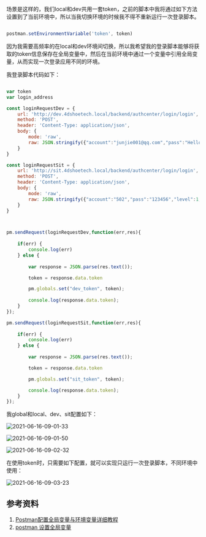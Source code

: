 场景是这样的，我们local和dev共用一套token，之前的脚本中我将通过如下方法设置到了当前环境中，所以当我切换环境的时候我不得不重新运行一次登录脚本。

~~~ javascript

postman.setEnvironmentVariable('token', token)

~~~

因为我需要高频率的在local和dev环境间切换，所以我希望我的登录脚本能够将获取的token信息保存在全局变量中，然后在当前环境中通过一个变量中引用全局变量，从而实现一次登录应用不同的环境。

我登录脚本代码如下：

~~~ javascript

var token
var login_address

const loginRequestDev = {
    url: 'http://dev.4dshoetech.local/backend/authcenter/login/login',
    method: 'POST',
    header: 'Content-Type: application/json',
    body: {
        mode: 'raw',
        raw: JSON.stringify({"account":"junjie001@qq.com","pass":"Hello123","level":1,"inviteId":"","type":0})
    }
}

const loginRequestSit = {
    url: 'http://sit.4dshoetech.local/backend/authcenter/login/login',
    method: 'POST',
    header: 'Content-Type: application/json',
    body: {
        mode: 'raw',
        raw: JSON.stringify({"account":"502","pass":"123456","level":1,"inviteId":"","type":0})
    }
}



pm.sendRequest(loginRequestDev,function(err,res){
    
    if(err) {
        console.log(err)
    } else {
        
        var response = JSON.parse(res.text());

        token = response.data.token

        pm.globals.set("dev_token", token);
    
        console.log(response.data.token);
    }
});

pm.sendRequest(loginRequestSit,function(err,res){
    
    if(err) {
        console.log(err)
    } else {
        
        var response = JSON.parse(res.text());

        token = response.data.token

        pm.globals.set("sit_token", token);

        console.log(response.data.token);
    }
});


~~~

我global和local、dev、sit配置如下：

![2021-06-16-09-01-33](https://junjie2018sz.oss-cn-shenzhen.aliyuncs.com/images/2021-06-16-09-01-33.png)

![2021-06-16-09-01-50](https://junjie2018sz.oss-cn-shenzhen.aliyuncs.com/images/2021-06-16-09-01-50.png)

![2021-06-16-09-02-32](https://junjie2018sz.oss-cn-shenzhen.aliyuncs.com/images/2021-06-16-09-02-32.png)

在使用token时，只需要如下配置，就可以实现只运行一次登录脚本，不同环境中使用：

![2021-06-16-09-03-23](https://junjie2018sz.oss-cn-shenzhen.aliyuncs.com/images/2021-06-16-09-03-23.png)

## 参考资料

1. [Postman配置全局变量与环境变量详细教程](https://blog.csdn.net/Hello_World_QWP/article/details/87859427)
2. [postman 设置全局变量](https://zhuanlan.zhihu.com/p/60822607)